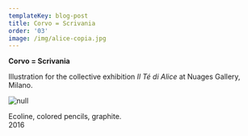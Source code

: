 ```yaml
---
templateKey: blog-post
title: Corvo = Scrivania
order: '03'
image: /img/alice-copia.jpg
---
```

**Corvo = Scrivania**

Illustration for the collective exhibition _Il Té di Alice_ at Nuages Gallery, Milano.

![null](/img/il-té-di-alice.jpg)

Ecoline, colored pencils, graphite.\
2016

